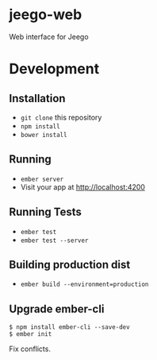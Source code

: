 jeego-web
=========

Web interface for Jeego


Development
===========

## Installation

* `git clone` this repository
* `npm install`
* `bower install`

## Running

* `ember server`
* Visit your app at <http://localhost:4200>

## Running Tests

* `ember test`
* `ember test --server`

## Building production dist

* `ember build --environment=production`

## Upgrade ember-cli

```
$ npm install ember-cli --save-dev
$ ember init
```

Fix conflicts.
